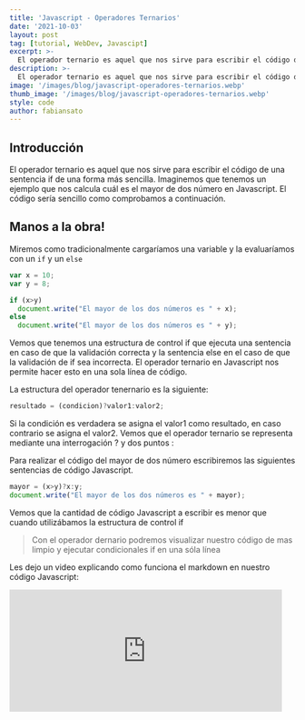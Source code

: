 ```yaml
---
title: 'Javascript - Operadores Ternarios'
date: '2021-10-03'
layout: post
tag: [tutorial, WebDev, Javascipt]
excerpt: >-
  El operador ternario es aquel que nos sirve para escribir el código de una sentencia if de una forma más sencilla. Veremos como hacerlo
description: >-
  El operador ternario es aquel que nos sirve para escribir el código de una sentencia if de una forma más sencilla. Veremos como hacerlo
image: '/images/blog/javascript-operadores-ternarios.webp'
thumb_image: '/images/blog/javascript-operadores-ternarios.webp'
style: code
author: fabiansato
---
```


## Introducción
El operador ternario es aquel que nos sirve para escribir el código de una sentencia if de una forma más sencilla. Imaginemos que tenemos un ejemplo que nos calcula cuál es el mayor de dos número en Javascript. El código sería sencillo como comprobamos a continuación.

## Manos a la obra!
Miremos como tradicionalmente cargaríamos una variable y la evaluaríamos con un `if` y un `else`
```javascript
var x = 10;
var y = 8;

if (x>y)
  document.write("El mayor de los dos números es " + x);
else
  document.write("El mayor de los dos números es " + y);
```

Vemos que tenemos una estructura de control if que ejecuta una sentencia en caso de que la validación correcta y la sentencia else en el caso de que la validación de if sea incorrecta. El operador ternario en Javascript nos permite hacer esto en una sola línea de código.

La estructura del operador tenernario es la siguiente:
```javascript
resultado = (condicion)?valor1:valor2;
```

Si la condición es verdadera se asigna el valor1 como resultado, en caso contrario se asigna el valor2. Vemos que el operador ternario se representa mediante una interrogación ? y dos puntos :

Para realizar el código del mayor de dos número escribiremos las siguientes sentencias de código Javascript.

```javascript
mayor = (x>y)?x:y;
document.write("El mayor de los dos números es " + mayor);


```

Vemos que la cantidad de código Javascript a escribir es menor que cuando utilizábamos la estructura de control if

> Con el operador dernario podremos visualizar nuestro código de mas limpio y ejecutar condicionales if en una sóla línea

Les dejo un video explicando como funciona el markdown en nuestro código Javascript:
<iframe width="480" height="215" src="https://www.youtube.com/embed/ww0Pl8-mMng" title="YouTube video player" frameborder="0" allow="accelerometer; autoplay; clipboard-write; encrypted-media; gyroscope; picture-in-picture" allowfullscreen></iframe>